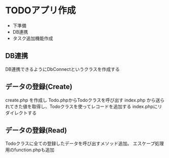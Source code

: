 # TODOアプリ作成

* 下準備
* DB連携
* タスク追加機能作成

## DB連携

DB連携できるようにDbConnectというクラスを作成する

## データの登録(Create)

create.php を作成し Todo.phpからTodoクラスを呼び出す
index.php から送られてきた値を取得し、Todoクラスを使ってレコードを追加する
index.phpにリダイレクトする

## データの登録(Read)

Todoクラスに全ての登録したデータを呼び出すメソッド追加。
エスケープ処理用のfunction.phpも追加
